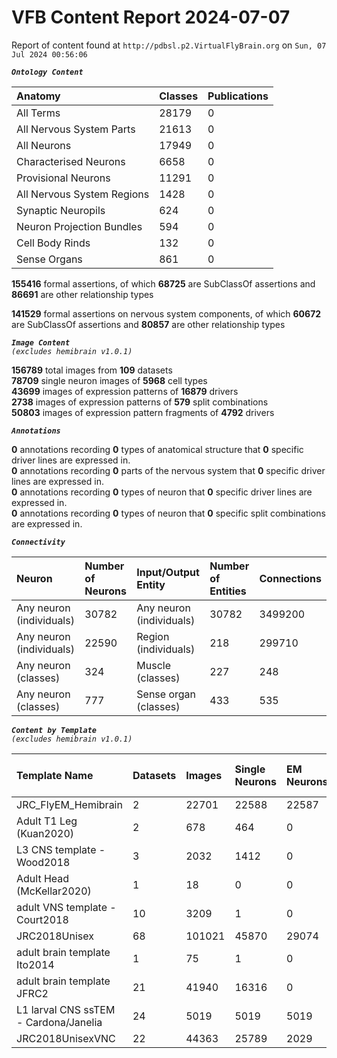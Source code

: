 
VFB Content Report 2024-07-07
=============================


Report of content found at ``http://pdbsl.p2.VirtualFlyBrain.org`` on ``Sun, 07 Jul 2024 00:56:06``  
  
***``Ontology Content``***  

|Anatomy|Classes|Publications|
| :--- | :--- | :--- |
|All Terms|28179|0|
|All Nervous System Parts|21613|0|
|All Neurons|17949|0|
|Characterised Neurons|6658|0|
|Provisional Neurons|11291|0|
|All Nervous System Regions|1428|0|
|Synaptic Neuropils|624|0|
|Neuron Projection Bundles|594|0|
|Cell Body Rinds|132|0|
|Sense Organs|861|0|
  
  
**155416** formal assertions, of which **68725** are SubClassOf assertions and **86691** are other relationship types  
  
**141529** formal assertions on nervous system components, of which **60672** are SubClassOf assertions and **80857** are other relationship types  
  
***``Image Content``***  
*``(excludes hemibrain v1.0.1)``*  
  
**156789** total images from **109** datasets  
**78709** single neuron images of **5968** cell types  
**43699** images of expression patterns of **16879** drivers  
**2738** images of expression patterns of **579** split combinations  
**50803** images of expression pattern fragments of **4792** drivers  
  
***``Annotations``***  
  
**0** annotations recording **0** types of anatomical structure that **0** specific driver lines are expressed in.  
**0** annotations recording **0** parts of the nervous system that **0** specific driver lines are expressed in.  
**0** annotations recording **0** types of neuron that **0** specific driver lines are expressed in.  
**0** annotations recording **0** types of neuron that **0** specific split combinations are expressed in.  
  
***``Connectivity``***  

|Neuron|Number of Neurons|Input/Output Entity|Number of Entities|Connections|
| :--- | :--- | :--- | :--- | :--- |
|Any neuron (individuals)|30782|Any neuron (individuals)|30782|3499200|
|Any neuron (individuals)|22590|Region (individuals)|218|299710|
|Any neuron (classes)|324|Muscle (classes)|227|248|
|Any neuron (classes)|777|Sense organ (classes)|433|535|
  
  
  
***``Content by Template``***  
*``(excludes hemibrain v1.0.1)``*  

|Template Name|Datasets|Images|Single Neurons|EM Neurons|Full Expression Patterns|Split Expression Patterns|Partial Expression Patterns|Painted domains|
| :--- | :--- | :--- | :--- | :--- | :--- | :--- | :--- | :--- |
|JRC_FlyEM_Hemibrain|2|22701|22588|22587|0|0|0|114|
|Adult T1 Leg (Kuan2020)|2|678|464|0|0|0|0|4|
|L3 CNS template - Wood2018|3|2032|1412|0|0|0|1773|255|
|Adult Head (McKellar2020)|1|18|0|0|0|0|0|0|
|adult VNS template - Court2018|10|3209|1|0|3185|486|0|22|
|JRC2018Unisex|68|101021|45870|29074|32160|1633|38796|46|
|adult brain template Ito2014|1|75|1|0|0|0|0|75|
|adult brain template JFRC2|21|41940|16316|0|25272|600|16127|58|
|L1 larval CNS ssTEM - Cardona/Janelia|24|5019|5019|5019|0|0|0|0|
|JRC2018UnisexVNC|22|44363|25789|2029|8314|625|10240|23780|
  
